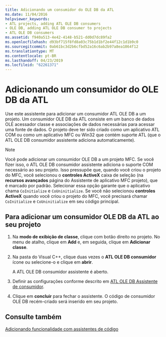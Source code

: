 ```yaml
---
title: Adicionando um consumidor do OLE DB da ATL
ms.date: 11/04/2016
helpviewer_keywords:
- ATL projects, adding ATL OLE DB consumers
- OLE DB, adding ATL OLE DB consumer to projects
- ATL OLE DB consumers
ms.assetid: f940a513-4e42-4148-b521-dd0d7dc89fa2
ms.openlocfilehash: d93bf715f8fd8a03c75b1d1bf2e44f12c1d1b9c0
ms.sourcegitcommit: 0ab61bc3d2b6cfbd52a16c6ab2b97a8ea1864f12
ms.translationtype: MT
ms.contentlocale: pt-BR
ms.lasthandoff: 04/23/2019
ms.locfileid: "62261371"
---
```

# <a name="adding-an-atl-ole-db-consumer"></a>Adicionando um consumidor do OLE DB da ATL

Use este assistente para adicionar um consumidor ATL OLE DB a um projeto. Um consumidor OLE DB da ATL consiste em um banco de dados OLE acessador classe e associações de dados necessárias para acessar uma fonte de dados. O projeto deve ter sido criado como um aplicativo ATL COM ou como um aplicativo MFC ou Win32 que contém suporte ATL (que o ATL OLE DB consumidor assistente adiciona automaticamente).

> [!NOTE]
> Você pode adicionar um consumidor OLE DB a um projeto MFC. Se você fizer isso, o ATL OLE DB consumidor assistente adiciona o suporte COM necessário ao seu projeto. Isso pressupõe que, quando você criou o projeto do MFC, você selecionou o **controles ActiveX** caixa de seleção (na **recursos avançados** página do Assistente de aplicativo MFC projeto), que é marcado por padrão. Selecionar essa opção garante que o aplicativo chama `CoInitialize` e `CoUninitialize`. Se você não selecionou **controles ActiveX** quando você criou o projeto do MFC, você precisará chamar `CoInitialize` e `CoUninitialize` em seu código principal.

## <a name="to-add-an-atl-ole-db-consumer-to-your-project"></a>Para adicionar um consumidor OLE DB da ATL ao seu projeto

1. Na **modo de exibição de classe**, clique com botão direito no projeto. No menu de atalho, clique em **Add** e, em seguida, clique em **Adicionar classe**.

1. Na pasta do Visual C++, clique duas vezes o **ATL OLE DB consumidor** ícone ou selecione-o e clique em **abrir**.

   A ATL OLE DB consumidor assistente é aberto.

1. Definir as configurações conforme descrito em [ATL OLE DB Assistente de consumidor](../../atl/reference/atl-ole-db-consumer-wizard.md).

1. Clique em **concluir** para fechar o assistente. O código de consumidor OLE DB recém-criado será inserido em seu projeto.

## <a name="see-also"></a>Consulte também

[Adicionando funcionalidade com assistentes de código](../../ide/adding-functionality-with-code-wizards-cpp.md)
